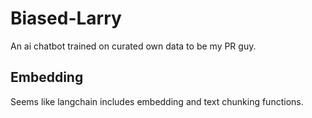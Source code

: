 # Biased-Larry
An ai chatbot trained on curated own data to be my PR guy.

## Embedding
Seems like langchain includes embedding and text chunking functions.

